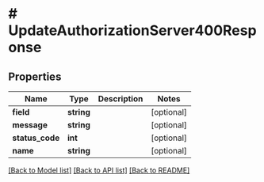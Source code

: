 # # UpdateAuthorizationServer400Response

## Properties

Name | Type | Description | Notes
------------ | ------------- | ------------- | -------------
**field** | **string** |  | [optional]
**message** | **string** |  | [optional]
**status_code** | **int** |  | [optional]
**name** | **string** |  | [optional]

[[Back to Model list]](../../README.md#models) [[Back to API list]](../../README.md#endpoints) [[Back to README]](../../README.md)

